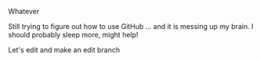 Whatever

Still trying to figure out how to use GitHub ... and it is messing up my brain.
I should probably sleep more, might help!

Let's edit and make an edit branch
